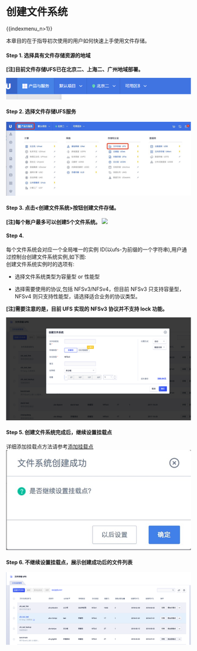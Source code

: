 # 创建文件系统

{{indexmenu_n>1}}

本章目的在于指导初次使用的用户如何快速上手使用文件存储。

#### Step 1. 选择具有文件存储资源的地域

**\[注\]目前文件存储UFS已在北京二、上海二、广州地域部署。**

![](/images/area.png)

#### Step 2. 选择文件存储UFS服务

![](/images/choose_ufs.jpg)

#### Step 3. 点击<创建文件系统>按钮创建文件存储。

**\[注\]每个账户最多可以创建5个文件系统。** ![](/storage_cdn/ufs/create_ufs.jpg)

#### Step 4.

每个文件系统会对应一个全局唯一的实例 ID(以ufs-为前缀的一个字符串),用户通过控制台创建文件系统实例,如下图:  
创建文件系统实例时的选项有:  
  * 选择文件系统类型为容量型 or 性能型

  * 选择需要使用的协议,包括 NFSv3/NFSv4，但目前 NFSv3 只支持容量型，NFSv4
    则只支持性能型，请选择适合业务的协议类型。

**\[注\]需要注意的是，目前 UFS 实现的 NFSv3 协议并不支持 lock 功能。**

![](/images/ufs_mount_manual_instruction/create_ufs2.png)

#### Step 5. 创建文件系统完成后，继续设置挂载点

详细添加挂载点方法请参考[添加挂载点](/storage_cdn/ufs/ufs_mount_manual_instruction/add_mount)
![](/images/confirm_ufs.jpg)

#### Step 6. 不继续设置挂载点，展示创建成功后的文件列表

![](/images/ufs_mount_manual_instruction/create_success.png)
